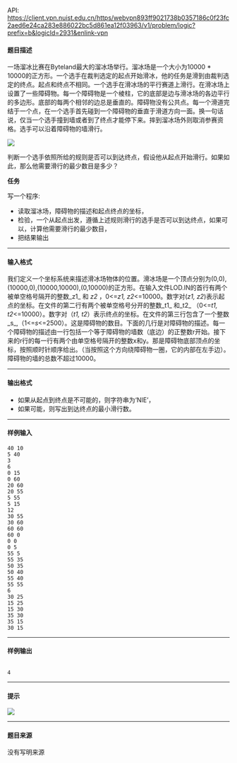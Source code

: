 API: https://client.vpn.nuist.edu.cn/https/webvpn893ff9021738b0357186c0f23fc2aed6e24ca283e886022bc5d861ea12f03963/v1/problem/logic?prefix=b&logicId=2931&enlink-vpn

#### 题目描述

一场溜冰比赛在Byteland最大的溜冰场举行。溜冰场是一个大小为10000 \* 10000的正方形。一个选手在裁判选定的起点开始滑冰，他的任务是滑到由裁判选定的终点。起点和终点不相同。一个选手在滑冰场的平行赛道上滑行。在滑冰场上设置了一些障碍物。每一个障碍物是一个棱柱，它的底部是边与滑冰场的各边平行的多边形。底部的每两个相邻的边总是垂直的。障碍物没有公共点。每一个滑道完结于一个点，在一个选手首先碰到一个障碍物的垂直于滑道方向一面。换一句话说，仅当一个选手撞到墙或者到了终点才能停下来。摔到溜冰场外则取消参赛资格。选手可以沿着障碍物的墙滑行。

![](../file/2931_0.jpg)

判断一个选手依照所给的规则是否可以到达终点，假设他从起点开始滑行。如果如此，那么他需要滑行的最少数目是多少？

**任务**

写一个程序:

*   读取溜冰场，障碍物的描述和起点终点的坐标，
*   检验，一个从起点出发，遵循上述规则滑行的选手是否可以到达终点，如果可以，计算他需要滑行的最少数目，
*   把结果输出

---

#### 输入格式

我们定义一个坐标系统来描述滑冰场物体的位置。滑冰场是一个顶点分别为(0,0),(10000,0),(10000,10000),(0,10000)的正方形。在输入文件LOD.IN的首行有两个被单空格号隔开的整数_z1_ 和 _z2_ ，0<=_z1, z2_<=10000。数字对(_z1, z2_)表示起点的坐标。在文件的第二行有两个被单空格号分开的整数_t1_ 和_t2_ （0<=_t1, t2_<=10000）。数字对（_t1, t2_）表示终点的坐标。在文件的第三行包含了一个整数_s_,（1<=_s_<=2500）。这是障碍物的数目。下面的几行是对障碍物的描述。每一个障碍物的描述由一行包括一个等于障碍物的墙数（底边）的正整数r开始。接下来的r行的每一行有两个由单空格号隔开的整数x和y。那是障碍物底部顶点的坐标，按照顺时针顺序给出。（当按照这个方向绕障碍物一圈，它的内部在左手边）。障碍物的墙的总数不超过10000。

---

#### 输出格式

*   如果从起点到终点是不可能的，则字符串为‘NIE’，
*   如果可能，则写出到达终点的最小滑行数。

---

#### 样例输入
```
40 10
5 40
3
6
0 15
0 60
20 60
20 55
5 55
5 15
12
30 55
30 60
60 60
60 0
0 0
0 5
55 5
55 35
50 35
50 40
55 40
55 55
6
30 25
15 25
15 30
35 30
35 15
30 15

```

---

#### 样例输出
```
 
4

```

---

#### 提示

![](../file/2931_0.jpg)

---

#### 题目来源

没有写明来源